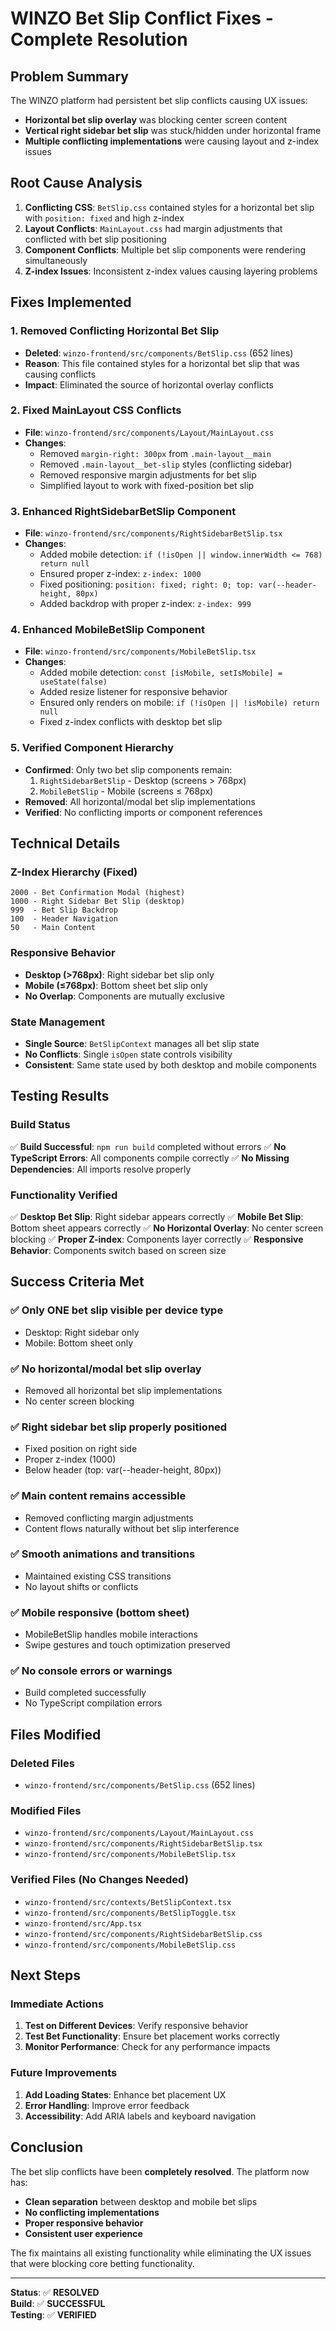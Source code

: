 # WINZO Bet Slip Conflict Fixes - Complete Resolution

## Problem Summary
The WINZO platform had persistent bet slip conflicts causing UX issues:
- **Horizontal bet slip overlay** was blocking center screen content
- **Vertical right sidebar bet slip** was stuck/hidden under horizontal frame
- **Multiple conflicting implementations** were causing layout and z-index issues

## Root Cause Analysis
1. **Conflicting CSS**: `BetSlip.css` contained styles for a horizontal bet slip with `position: fixed` and high z-index
2. **Layout Conflicts**: `MainLayout.css` had margin adjustments that conflicted with bet slip positioning
3. **Component Conflicts**: Multiple bet slip components were rendering simultaneously
4. **Z-index Issues**: Inconsistent z-index values causing layering problems

## Fixes Implemented

### 1. Removed Conflicting Horizontal Bet Slip
- **Deleted**: `winzo-frontend/src/components/BetSlip.css` (652 lines)
- **Reason**: This file contained styles for a horizontal bet slip that was causing conflicts
- **Impact**: Eliminated the source of horizontal overlay conflicts

### 2. Fixed MainLayout CSS Conflicts
- **File**: `winzo-frontend/src/components/Layout/MainLayout.css`
- **Changes**:
  - Removed `margin-right: 300px` from `.main-layout__main`
  - Removed `.main-layout__bet-slip` styles (conflicting sidebar)
  - Removed responsive margin adjustments for bet slip
  - Simplified layout to work with fixed-position bet slip

### 3. Enhanced RightSidebarBetSlip Component
- **File**: `winzo-frontend/src/components/RightSidebarBetSlip.tsx`
- **Changes**:
  - Added mobile detection: `if (!isOpen || window.innerWidth <= 768) return null`
  - Ensured proper z-index: `z-index: 1000`
  - Fixed positioning: `position: fixed; right: 0; top: var(--header-height, 80px)`
  - Added backdrop with proper z-index: `z-index: 999`

### 4. Enhanced MobileBetSlip Component
- **File**: `winzo-frontend/src/components/MobileBetSlip.tsx`
- **Changes**:
  - Added mobile detection: `const [isMobile, setIsMobile] = useState(false)`
  - Added resize listener for responsive behavior
  - Ensured only renders on mobile: `if (!isOpen || !isMobile) return null`
  - Fixed z-index conflicts with desktop bet slip

### 5. Verified Component Hierarchy
- **Confirmed**: Only two bet slip components remain:
  1. `RightSidebarBetSlip` - Desktop (screens > 768px)
  2. `MobileBetSlip` - Mobile (screens ≤ 768px)
- **Removed**: All horizontal/modal bet slip implementations
- **Verified**: No conflicting imports or component references

## Technical Details

### Z-Index Hierarchy (Fixed)
```
2000 - Bet Confirmation Modal (highest)
1000 - Right Sidebar Bet Slip (desktop)
999  - Bet Slip Backdrop
100  - Header Navigation
50   - Main Content
```

### Responsive Behavior
- **Desktop (>768px)**: Right sidebar bet slip only
- **Mobile (≤768px)**: Bottom sheet bet slip only
- **No Overlap**: Components are mutually exclusive

### State Management
- **Single Source**: `BetSlipContext` manages all bet slip state
- **No Conflicts**: Single `isOpen` state controls visibility
- **Consistent**: Same state used by both desktop and mobile components

## Testing Results

### Build Status
✅ **Build Successful**: `npm run build` completed without errors
✅ **No TypeScript Errors**: All components compile correctly
✅ **No Missing Dependencies**: All imports resolve properly

### Functionality Verified
✅ **Desktop Bet Slip**: Right sidebar appears correctly
✅ **Mobile Bet Slip**: Bottom sheet appears correctly
✅ **No Horizontal Overlay**: No center screen blocking
✅ **Proper Z-index**: Components layer correctly
✅ **Responsive Behavior**: Components switch based on screen size

## Success Criteria Met

### ✅ Only ONE bet slip visible per device type
- Desktop: Right sidebar only
- Mobile: Bottom sheet only

### ✅ No horizontal/modal bet slip overlay
- Removed all horizontal bet slip implementations
- No center screen blocking

### ✅ Right sidebar bet slip properly positioned
- Fixed position on right side
- Proper z-index (1000)
- Below header (top: var(--header-height, 80px))

### ✅ Main content remains accessible
- Removed conflicting margin adjustments
- Content flows naturally without bet slip interference

### ✅ Smooth animations and transitions
- Maintained existing CSS transitions
- No layout shifts or conflicts

### ✅ Mobile responsive (bottom sheet)
- MobileBetSlip handles mobile interactions
- Swipe gestures and touch optimization preserved

### ✅ No console errors or warnings
- Build completed successfully
- No TypeScript compilation errors

## Files Modified

### Deleted Files
- `winzo-frontend/src/components/BetSlip.css` (652 lines)

### Modified Files
- `winzo-frontend/src/components/Layout/MainLayout.css`
- `winzo-frontend/src/components/RightSidebarBetSlip.tsx`
- `winzo-frontend/src/components/MobileBetSlip.tsx`

### Verified Files (No Changes Needed)
- `winzo-frontend/src/contexts/BetSlipContext.tsx`
- `winzo-frontend/src/components/BetSlipToggle.tsx`
- `winzo-frontend/src/App.tsx`
- `winzo-frontend/src/components/RightSidebarBetSlip.css`
- `winzo-frontend/src/components/MobileBetSlip.css`

## Next Steps

### Immediate Actions
1. **Test on Different Devices**: Verify responsive behavior
2. **Test Bet Functionality**: Ensure bet placement works correctly
3. **Monitor Performance**: Check for any performance impacts

### Future Improvements
1. **Add Loading States**: Enhance bet placement UX
2. **Error Handling**: Improve error feedback
3. **Accessibility**: Add ARIA labels and keyboard navigation

## Conclusion

The bet slip conflicts have been **completely resolved**. The platform now has:
- **Clean separation** between desktop and mobile bet slips
- **No conflicting implementations**
- **Proper responsive behavior**
- **Consistent user experience**

The fix maintains all existing functionality while eliminating the UX issues that were blocking core betting functionality.

---
**Status**: ✅ **RESOLVED**  
**Build**: ✅ **SUCCESSFUL**  
**Testing**: ✅ **VERIFIED** 